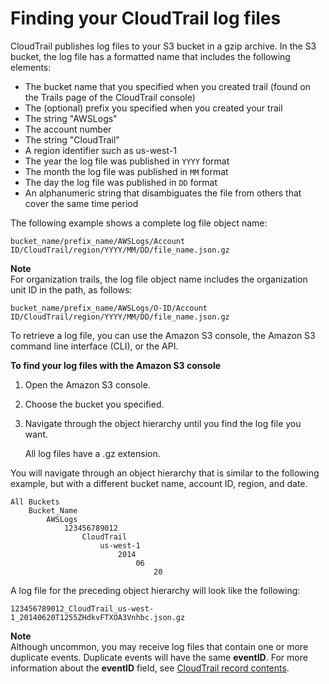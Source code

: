 # Finding your CloudTrail log files<a name="cloudtrail-find-log-files"></a>

CloudTrail publishes log files to your S3 bucket in a gzip archive\. In the S3 bucket, the log file has a formatted name that includes the following elements: 
+ The bucket name that you specified when you created trail \(found on the Trails page of the CloudTrail console\)
+ The \(optional\) prefix you specified when you created your trail
+ The string "AWSLogs"
+ The account number
+ The string "CloudTrail"
+ A region identifier such as us\-west\-1
+ The year the log file was published in `YYYY` format
+ The month the log file was published in `MM` format
+ The day the log file was published in `DD` format
+ An alphanumeric string that disambiguates the file from others that cover the same time period 

The following example shows a complete log file object name:

```
bucket_name/prefix_name/AWSLogs/Account ID/CloudTrail/region/YYYY/MM/DD/file_name.json.gz
```

**Note**  
For organization trails, the log file object name includes the organization unit ID in the path, as follows:  

```
bucket_name/prefix_name/AWSLogs/O-ID/Account ID/CloudTrail/region/YYYY/MM/DD/file_name.json.gz
```

To retrieve a log file, you can use the Amazon S3 console, the Amazon S3 command line interface \(CLI\), or the API\. 

**To find your log files with the Amazon S3 console**

1. Open the Amazon S3 console\.

1. Choose the bucket you specified\.

1. Navigate through the object hierarchy until you find the log file you want\.

   All log files have a \.gz extension\.

You will navigate through an object hierarchy that is similar to the following example, but with a different bucket name, account ID, region, and date\. 

```
All Buckets
    Bucket_Name
        AWSLogs
            123456789012
                CloudTrail
                    us-west-1
                        2014
                            06
                                20
```

A log file for the preceding object hierarchy will look like the following: 

```
123456789012_CloudTrail_us-west-1_20140620T1255ZHdkvFTXOA3Vnhbc.json.gz
```

**Note**  
Although uncommon, you may receive log files that contain one or more duplicate events\. Duplicate events will have the same **eventID**\. For more information about the **eventID** field, see [CloudTrail record contents](cloudtrail-event-reference-record-contents.md)\.